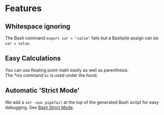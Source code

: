# Features

## Whitespace ignoring

The Bash command `export var = "value"` fails but a Bashpile assign can be `var = value`.

## Easy Calculations

You can use floating point math easily as well as parenthesis.  
The *nix command `bc` is used under the hood.

## Automatic 'Strict Mode'
We add a `set -euo pipefail` at the top of the generated Bash script for easy debugging.
See [Bash Strict Mode](http://redsymbol.net/articles/unofficial-bash-strict-mode/).